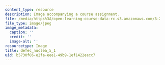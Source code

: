 ```yaml
---
content_type: resource
description: Image accompanying a course assignment.
file: /media/https%3A/open-learning-course-data-rc.s3.amazonaws.com/3-22-mechanical-behavior-of-materials-spring-2008/b5730f86e2faeee149b91ef1422eacc7_defec_nuclea_5_1.jpg
file_type: image/jpeg
image_metadata:
  caption: ''
  credit: ''
  image-alt: ''
resourcetype: Image
title: defec_nuclea_5_1
uid: b5730f86-e2fa-eee1-49b9-1ef1422eacc7
---
```

